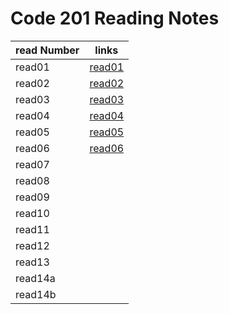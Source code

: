 # Code 201 Reading Notes

read Number | links
---------|------
read01 | [read01](read01)
read02 |[read02](read02)
read03 |[read03](read03)
read04 |[read04](read04)
read05 |[read05](read05)
read06 |[read06](read06)
read07 |
read08 |
read09 |
read10 |
read11 |
read12 |
read13 |
read14a |
read14b |